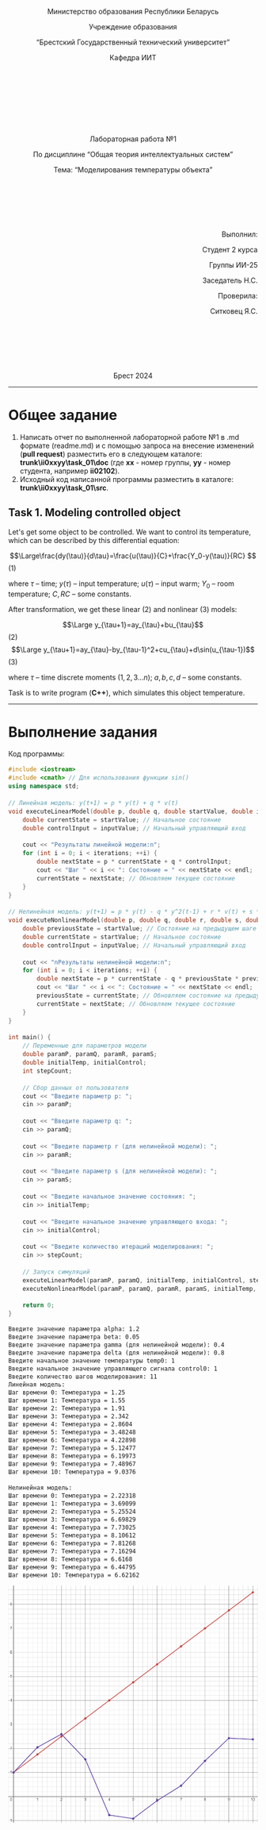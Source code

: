 <p align="center"> Министерство образования Республики Беларусь</p>
<p align="center">Учреждение образования</p>
<p align="center">“Брестский Государственный технический университет”</p>
<p align="center">Кафедра ИИТ</p>
<br><br><br><br><br><br><br>
<p align="center">Лабораторная работа №1</p>
<p align="center">По дисциплине “Общая теория интеллектуальных систем”</p>
<p align="center">Тема: “Моделирования температуры объекта”</p>
<br><br><br><br><br>
<p align="right">Выполнил:</p>
<p align="right">Студент 2 курса</p>
<p align="right">Группы ИИ-25</p>
<p align="right">Заседатель Н.С.</p>
<p align="right">Проверила:</p>
<p align="right">Ситковец Я.С.</p>
<br><br><br><br><br>
<p align="center">Брест 2024</p>

<hr>

# Общее задание #
1. Написать отчет по выполненной лабораторной работе №1 в .md формате (readme.md) и с помощью запроса на внесение изменений (**pull request**) разместить его в следующем каталоге: **trunk\ii0xxyy\task_01\doc** (где **xx** - номер группы, **yy** - номер студента, например **ii02102**).
2. Исходный код написанной программы разместить в каталоге: **trunk\ii0xxyy\task_01\src**.
## Task 1. Modeling controlled object ##
Let's get some object to be controlled. We want to control its temperature, which can be described by this differential equation:

$$\Large\frac{dy(\tau)}{d\tau}=\frac{u(\tau)}{C}+\frac{Y_0-y(\tau)}{RC} $$ (1)

where $\tau$ – time; $y(\tau)$ – input temperature; $u(\tau)$ – input warm; $Y_0$ – room temperature; $C,RC$ – some constants.

After transformation, we get these linear (2) and nonlinear (3) models:

$$\Large y_{\tau+1}=ay_{\tau}+bu_{\tau}$$ (2)
$$\Large y_{\tau+1}=ay_{\tau}-by_{\tau-1}^2+cu_{\tau}+d\sin(u_{\tau-1})$$ (3)

where $\tau$ – time discrete moments ($1,2,3{\dots}n$); $a,b,c,d$ – some constants.

Task is to write program (**С++**), which simulates this object temperature.

<hr>

# Выполнение задания #

Код программы:
```C++
#include <iostream>
#include <cmath> // Для использования функции sin()
using namespace std;

// Линейная модель: y(t+1) = p * y(t) + q * v(t)
void executeLinearModel(double p, double q, double startValue, double inputValue, int iterations) {
    double currentState = startValue; // Начальное состояние
    double controlInput = inputValue; // Начальный управляющий вход

    cout << "Результаты линейной модели:n";
    for (int i = 0; i < iterations; ++i) {
        double nextState = p * currentState + q * controlInput;
        cout << "Шаг " << i << ": Состояние = " << nextState << endl;
        currentState = nextState; // Обновляем текущее состояние
    }
}

// Нелинейная модель: y(t+1) = p * y(t) - q * y^2(t-1) + r * v(t) + s * sin(v(t))
void executeNonlinearModel(double p, double q, double r, double s, double startValue, double inputValue, int iterations) {
    double previousState = startValue; // Состояние на предыдущем шаге
    double currentState = startValue; // Начальное состояние
    double controlInput = inputValue; // Начальный управляющий вход

    cout << "nРезультаты нелинейной модели:n";
    for (int i = 0; i < iterations; ++i) {
        double nextState = p * currentState - q * previousState * previousState + r * controlInput + s * sin(controlInput);
        cout << "Шаг " << i << ": Состояние = " << nextState << endl;
        previousState = currentState; // Обновляем состояние на предыдущем шаге
        currentState = nextState; // Обновляем текущее состояние
    }
}

int main() {
    // Переменные для параметров модели
    double paramP, paramQ, paramR, paramS;
    double initialTemp, initialControl;
    int stepCount;

    // Сбор данных от пользователя
    cout << "Введите параметр p: ";
    cin >> paramP;

    cout << "Введите параметр q: ";
    cin >> paramQ;

    cout << "Введите параметр r (для нелинейной модели): ";
    cin >> paramR;

    cout << "Введите параметр s (для нелинейной модели): ";
    cin >> paramS;

    cout << "Введите начальное значение состояния: ";
    cin >> initialTemp;

    cout << "Введите начальное значение управляющего входа: ";
    cin >> initialControl;

    cout << "Введите количество итераций моделирования: ";
    cin >> stepCount;

    // Запуск симуляций
    executeLinearModel(paramP, paramQ, initialTemp, initialControl, stepCount);
    executeNonlinearModel(paramP, paramQ, paramR, paramS, initialTemp, initialControl, stepCount);

    return 0;
}
```     
```
Введите значение параметра alpha: 1.2
Введите значение параметра beta: 0.05
Введите значение параметра gamma (для нелинейной модели): 0.4
Введите значение параметра delta (для нелинейной модели): 0.8
Введите начальное значение температуры temp0: 1
Введите начальное значение управляющего сигнала control0: 1
Введите количество шагов моделирования: 11
Линейная модель:
Шаг времени 0: Температура = 1.25
Шаг времени 1: Температура = 1.55
Шаг времени 2: Температура = 1.91
Шаг времени 3: Температура = 2.342
Шаг времени 4: Температура = 2.8604
Шаг времени 5: Температура = 3.48248
Шаг времени 6: Температура = 4.22898
Шаг времени 7: Температура = 5.12477
Шаг времени 8: Температура = 6.19973
Шаг времени 9: Температура = 7.48967
Шаг времени 10: Температура = 9.0376

Нелинейная модель:
Шаг времени 0: Температура = 2.22318
Шаг времени 1: Температура = 3.69099
Шаг времени 2: Температура = 5.25524
Шаг времени 3: Температура = 6.69829
Шаг времени 4: Температура = 7.73025
Шаг времени 5: Температура = 8.10612
Шаг времени 6: Температура = 7.81268
Шаг времени 7: Температура = 7.16294
Шаг времени 8: Температура = 6.6168
Шаг времени 9: Температура = 6.44795
Шаг времени 10: Температура = 6.62162
```
![График](./graphics.png)